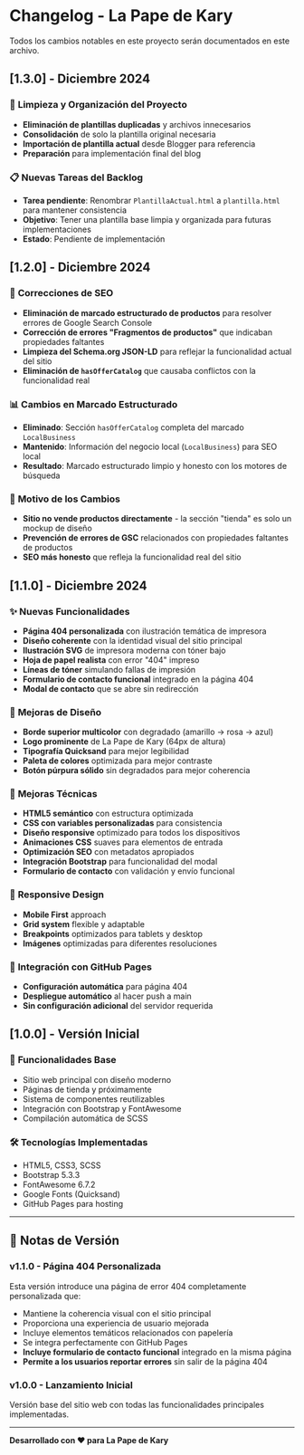 # Changelog - La Pape de Kary

Todos los cambios notables en este proyecto serán documentados en este archivo.

## [1.3.0] - Diciembre 2024

### 🧹 **Limpieza y Organización del Proyecto**
- **Eliminación de plantillas duplicadas** y archivos innecesarios
- **Consolidación** de solo la plantilla original necesaria
- **Importación de plantilla actual** desde Blogger para referencia
- **Preparación** para implementación final del blog

### 📋 **Nuevas Tareas del Backlog**
- **Tarea pendiente**: Renombrar `PlantillaActual.html` a `plantilla.html` para mantener consistencia
- **Objetivo**: Tener una plantilla base limpia y organizada para futuras implementaciones
- **Estado**: Pendiente de implementación

## [1.2.0] - Diciembre 2024

### 🔧 **Correcciones de SEO**
- **Eliminación de marcado estructurado de productos** para resolver errores de Google Search Console
- **Corrección de errores "Fragmentos de productos"** que indicaban propiedades faltantes
- **Limpieza del Schema.org JSON-LD** para reflejar la funcionalidad actual del sitio
- **Eliminación de `hasOfferCatalog`** que causaba conflictos con la funcionalidad real

### 📊 **Cambios en Marcado Estructurado**
- **Eliminado**: Sección `hasOfferCatalog` completa del marcado `LocalBusiness`
- **Mantenido**: Información del negocio local (`LocalBusiness`) para SEO local
- **Resultado**: Marcado estructurado limpio y honesto con los motores de búsqueda

### 🎯 **Motivo de los Cambios**
- **Sitio no vende productos directamente** - la sección "tienda" es solo un mockup de diseño
- **Prevención de errores de GSC** relacionados con propiedades faltantes de productos
- **SEO más honesto** que refleja la funcionalidad real del sitio

## [1.1.0] - Diciembre 2024

### ✨ **Nuevas Funcionalidades**
- **Página 404 personalizada** con ilustración temática de impresora
- **Diseño coherente** con la identidad visual del sitio principal
- **Ilustración SVG** de impresora moderna con tóner bajo
- **Hoja de papel realista** con error "404" impreso
- **Líneas de tóner** simulando fallas de impresión
- **Formulario de contacto funcional** integrado en la página 404
- **Modal de contacto** que se abre sin redirección

### 🎨 **Mejoras de Diseño**
- **Borde superior multicolor** con degradado (amarillo → rosa → azul)
- **Logo prominente** de La Pape de Kary (64px de altura)
- **Tipografía Quicksand** para mejor legibilidad
- **Paleta de colores** optimizada para mejor contraste
- **Botón púrpura sólido** sin degradados para mejor coherencia

### 🔧 **Mejoras Técnicas**
- **HTML5 semántico** con estructura optimizada
- **CSS con variables personalizadas** para consistencia
- **Diseño responsive** optimizado para todos los dispositivos
- **Animaciones CSS** suaves para elementos de entrada
- **Optimización SEO** con metadatos apropiados
- **Integración Bootstrap** para funcionalidad del modal
- **Formulario de contacto** con validación y envío funcional

### 📱 **Responsive Design**
- **Mobile First** approach
- **Grid system** flexible y adaptable
- **Breakpoints** optimizados para tablets y desktop
- **Imágenes** optimizadas para diferentes resoluciones

### 🚀 **Integración con GitHub Pages**
- **Configuración automática** para página 404
- **Despliegue automático** al hacer push a main
- **Sin configuración adicional** del servidor requerida

## [1.0.0] - Versión Inicial

### 🎯 **Funcionalidades Base**
- Sitio web principal con diseño moderno
- Páginas de tienda y próximamente
- Sistema de componentes reutilizables
- Integración con Bootstrap y FontAwesome
- Compilación automática de SCSS

### 🛠️ **Tecnologías Implementadas**
- HTML5, CSS3, SCSS
- Bootstrap 5.3.3
- FontAwesome 6.7.2
- Google Fonts (Quicksand)
- GitHub Pages para hosting

---

## 📝 **Notas de Versión**

### **v1.1.0 - Página 404 Personalizada**
Esta versión introduce una página de error 404 completamente personalizada que:
- Mantiene la coherencia visual con el sitio principal
- Proporciona una experiencia de usuario mejorada
- Incluye elementos temáticos relacionados con papelería
- Se integra perfectamente con GitHub Pages
- **Incluye formulario de contacto funcional** integrado en la misma página
- **Permite a los usuarios reportar errores** sin salir de la página 404

### **v1.0.0 - Lanzamiento Inicial**
Versión base del sitio web con todas las funcionalidades principales implementadas.

---

**Desarrollado con ❤️ para La Pape de Kary**
